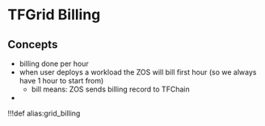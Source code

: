 # TFGrid Billing

## Concepts

- billing done per hour
- when user deploys a workload the ZOS will bill first hour (so we always have 1 hour to start from)
  - bill means: ZOS sends billing record to TFChain
- 

!!!def alias:grid_billing